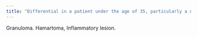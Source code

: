 ```yaml
---
title: "Differential in a patient under the age of 35, particularly a nonsmoker without a history of malignancy,"
---
```

Granuloma. Hamartoma, Inflammatory lesion.


